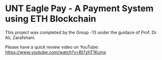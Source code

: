 # UNT Eagle Pay - A Payment System using ETH Blockchain

This project was completed by the Group -13 under the guidace of Prof. Dr. Ali, Zarafshani.

Please have a quick review video on YouTube: https://www.youtube.com/watch?v=Bt7zhT1Kums
